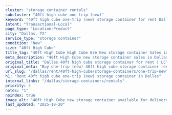 ```yaml
---
cluster: "storage container rentals"
subcluster: "40ft high cube one-trip (new)"
keyword: "40ft high cube one-trip (new) storage container for rent Dallas, TX"
intent: "Transactional-Local"
page_type: "Location-Product"
city: "Dallas, TX"
service_type: "storage container"
condition: "New"
size: "40ft High Cube"
title_tag: "40ft High Cube High Cube Bre New storage container Sales in Dallas | LC Container"
meta_description: "40ft High Cube new storage container sales in Dallas. High cube containers with extra height. Fast delivery, competitive pricing. Serving storage containers area. Quote ID: E1J. Call (214) 524-4168 for your free quote today."
original_title: "Dallas 40ft high cube storage container for rent | LC"
original_meta: "Buy one-trip (new) 40ft high cube storage container rent with local delivery in Dallas, TX. LC Container — local Since 2003. Request a fast quote today."
url_slug: "/dallas/rent/40ft-high-cube/storage-containers/one-trip-new"
h1: "Rent 40ft high cube one-trip (new) storage container in Dallas"
internal_links: "/dallas/storage-containers/rentals"
priority: 3
notes: "1"
noindex: true
image_alt: "40ft High Cube new storage container available for delivery in Dallas"
last_updated: "2025-10-20"
---
```


<!-- TODO: Add unique city/inventory copy, images, and internal links here. -->
